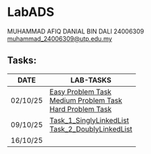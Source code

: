 # LabADS
MUHAMMAD AFIQ DANIAL BIN DALI
24006309
muhammad_24006309@utp.edu.my

## Tasks:

| DATE | LAB-TASKS |
|------|-----------|
|02/10/25| [Easy Problem Task](./02-10ADS/easy-2-10-ADS.cpp)<br>[Medium Problem Task](./02-10ADS/medium-2-10-ADS.cpp)<br>[Hard Problem Task](./02-10ADS/hard-2-10-ADS.cpp) |
|09/10/25| [Task_1_SinglyLinkedList](./25-10-09-Task-1-2/Task_1.cpp)<br>[Task_2_DoublyLinkedList](./25-10-09-Task-1-2/Task_2.cpp) |
|16/10/25| |
